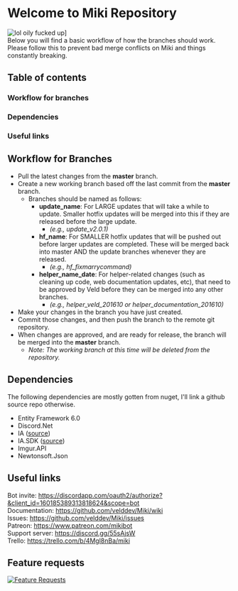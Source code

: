 # Welcome to Miki Repository
![lol oily fucked up](https://discordbots.org/api/widget/status/160105994217586689.svg)]
<br>
Below you will find a basic workflow of how the branches should work. Please follow this to prevent bad merge conflicts on Miki and things constantly breaking.

## Table of contents

### Workflow for branches
### Dependencies
### Useful links

## Workflow for Branches

* Pull the latest changes from the **master** branch.
* Create a new working branch based off the last commit from the **master** branch.
  * Branches should be named as follows:
    * **update_name**: For LARGE updates that will take a while to update. Smaller hotfix updates will be merged into this if they are released before the large update.
      * *(e.g., update_v2.0.1)*
    * **hf_name**: For SMALLER hotfix updates that will be pushed out before larger updates are completed. These will be merged back into master AND the update branches whenever they are released.
      * *(e.g., hf_fixmarrycommand)*
    * **helper_name_date**: For helper-related changes (such as cleaning up code, web documentation updates, etc), that need to be approved by Veld before they can be merged into any other branches.
      * *(e.g., helper_veld_201610 or helper_documentation_201610)*
* Make your changes in the branch you have just created.
* Commit those changes, and then push the branch to the remote git repository.
* When changes are approved, and are ready for release, the branch will be merged into the **master** branch.
  * *Note: The working branch at this time will be deleted from the repository.*
  
## Dependencies
The following dependencies are mostly gotten from nuget, I'll link a github source repo otherwise.

* Entity Framework 6.0
* Discord.Net
* IA ([source](https://github.com/velddev/IA))
* IA.SDK ([source](https://github.com/velddev/IA.SDK))
* Imgur.API
* Newtonsoft.Json
  
## Useful links
Bot invite: https://discordapp.com/oauth2/authorize?&client_id=160185389313818624&scope=bot<br>
Documentation: https://github.com/velddev/Miki/wiki<br>
Issues: https://github.com/velddev/Miki/issues<br>
Patreon: https://www.patreon.com/mikibot<br>
Support server: https://discord.gg/55sAjsW<br>
Trello: https://trello.com/b/4Mgl8nBa/miki<br>

## Feature requests
[![Feature Requests](http://feathub.com/Mikibot/Miki?format=svg)](http://feathub.com/Mikibot/Miki)
